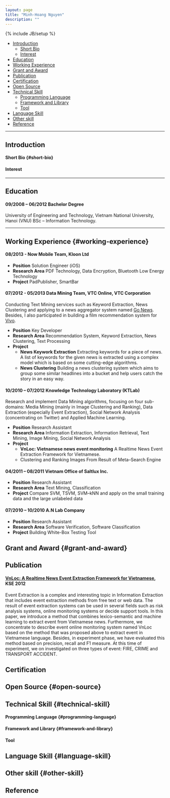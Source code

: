 ```yaml
---
layout: page
title: "Minh-Hoang Nguyen"
description: ""
---
```

{% include JB/setup %}

- [Introduction](#introduction)
	- [Short Bio](#short-bio)
	- [Interest](#interest)
- [Education](#education)
- [Working Experience](#working-experience)
- [Grant and Award](#grant-and-award)
- [Publication](#publication)
- [Certification](#certification)
- [Open Source](#open-source)
- [Technical Skill](#technical-skill)
	- [Programming Language](#programming-language)
	- [Framework and Library](#framework-and-library)
	- [Tool](#tool)
- [Language Skill](#language-skill)
- [Other skill](#other-skill)
- [Reference](#reference)

****
## Introduction
#### Short Bio {#short-bio}

#### Interest

****
## Education
#### 09/2008 – 06/2012 Bachelor Degree
University of Engineering and Technology, Vietnam National University, Hanoi (VNU) BSc – Information Technology.

****
## Working Experience {#working-experience}

#### 08/2013 - Now Mobile Team, Kloon Ltd
- **Position** Solution Engineer (iOS)
- **Research Area** PDF Technology, Data Encryption, Bluetooth Low Energy Technology
- **Project** PadPublisher, SmartBar

#### 07/2012 - 05/2013 Data Mining Team, VTC Online, VTC Corporation
Conducting Text Mining services such as Keyword Extraction, News Clustering and applying to a news aggregator system named [Go News](http://news.go.vn/). Besides, I also participated in building a film recommendation system for [Vivo](http://vivo.go.vn/).

- **Position** Key Developer
- **Research Area** Recommendation System, Keyword Extraction, News Clustering, Text Processing
- **Project**
	- **News Keywork Extraction** Extracting keywords for a piece of news. A list of keywords for the given news is extracted using a complex model which is based on some cutting-edge algorithms.
	- **News Clustering** Building a news clustering system which aims to group some similar headlines into a bucket and help users catch the story in an easy way.

#### 10/2010 – 07/2012 Knowledge Technology Laboratory (KTLab)
Research and implement Data Mining algorithms, focusing on four sub-domains: Media Mining (mainly in Image Clustering and Ranking), Data Extraction (especially Event Extraction), Social Network Analysis (concentrating on Twitter) and Applied Machine Learning.

- **Position** Research Assistant
- **Research Area** Information Extraction, Information Retrieval, Text Mining, Image Mining, Social Network Analysis
- **Project**
	- **VnLoc: Vietnamese news event monitoring** A Realtime News Event Extraction Framework for Vietnamese.
	- Clustering and Ranking Images From Result of Meta–Search Engine

#### 04/2011 – 08/2011 Vietnam Office of Saltlux Inc.
- **Position** Research Assistant
- **Research Area** Text Mining, Classification 
- **Project** Compare SVM, TSVM, SVM–kNN and apply on the small training data and the large unlabeled data

#### 07/2010 – 10/2010 A.N Lab Company
- **Position** Research Assistant
- **Research Area** Software Verification, Software Classification
- **Project** Building White-Box Testing Tool

## Grant and Award {#grant-and-award}


## Publication
#### [VnLoc: A Realtime News Event Extraction Framework for Vietnamese](http://ieeexplore.ieee.org/xpl/abstractAuthors.jsp?tp=&arnumber=6299414), KSE 2012

Event Extraction is a complex and interesting topic in Information Extraction that includes event extraction methods from free text or web data. The result of event extraction systems can be used in several fields such as risk analysis systems, online monitoring systems or decide support tools. In this paper, we introduce a method that combines lexico-semantic and machine learning to extract event from Vietnamese news. Furthermore, we concentrate to describe event online monitoring system named VnLoc based on the method that was proposed above to extract event in Vietnamese language. Besides, in experiment phase, we have evaluated this method based on precision, recall and F1 measure. At this time of experiment, we on investigated on three types of event: FIRE, CRIME and TRANSPORT ACCIDENT.

## Certification

## Open Source {#open-source}



## Technical Skill {#technical-skill}
#### Programming Language {#programming-language}


#### Framework and Library {#framework-and-library}


#### Tool



## Language Skill {#language-skill}


## Other skill {#other-skill}


## Reference


<!---
****
## Personal Information

**Full Name**                  	MINH–HOANG NGUYEN

**Gender**						Male          		 	

**Nationality** 				Vietnamese 				

**Date of birth** 				23^rd of October, 1990 	

**Marital Status** 				Single 					

**Mobile Phone** 				+84 1689 985 956 			

**Email** 						hoangnm.53@gmail.com 	
-->
